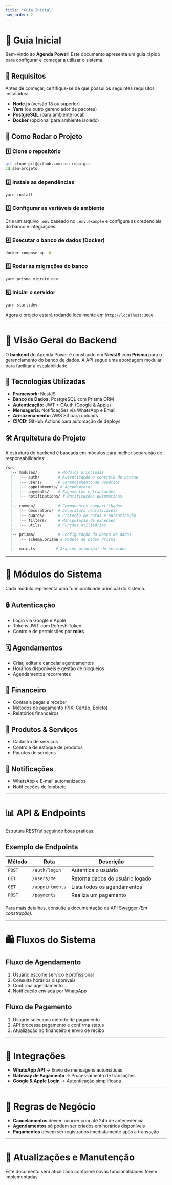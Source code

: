 ```yaml
---
title: "Guia Inicial"
nav_order: 2
---
```


# 🏁 Guia Inicial

Bem-vindo ao **Agenda Power**! Este documento apresenta um guia rápido para configurar e começar a utilizar o sistema.

## 📝 Requisitos

Antes de começar, certifique-se de que possui os seguintes requisitos instalados:

- **Node.js** (versão 18 ou superior)
- **Yarn** (ou outro gerenciador de pacotes)
- **PostgreSQL** (para ambiente local)
- **Docker** (opcional para ambiente isolado)

## 📌 Como Rodar o Projeto

### 1️⃣ **Clone o repositório**

```bash
git clone git@github.com:seu-repo.git
cd seu-projeto
```

### 2️⃣ **Instale as dependências**

```bash
yarn install
```

### 3️⃣ **Configurar as variáveis de ambiente**

Crie um arquivo `.env` baseado no `.env.example` e configure as credenciais do banco e integrações.

### 4️⃣ **Executar o banco de dados (Docker)**

```bash
docker-compose up -d
```

### 5️⃣ **Rodar as migrações do banco**

```bash
yarn prisma migrate dev
```

### 6️⃣ **Iniciar o servidor**

```bash
yarn start:dev
```

Agora o projeto estará rodando localmente em `http://localhost:3000`.

---

# 📂 Visão Geral do Backend

O **backend** do Agenda Power é construído em **NestJS** com **Prisma** para o gerenciamento do banco de dados. A API segue uma abordagem modular para facilitar a escalabilidade.

## 🚀 Tecnologias Utilizadas

- **Framework:** NestJS
- **Banco de Dados:** PostgreSQL com Prisma ORM
- **Autenticação:** JWT + OAuth (Google & Apple)
- **Mensageria:** Notificações via WhatsApp e Email
- **Armazenamento:** AWS S3 para uploads
- **CI/CD:** GitHub Actions para automação de deploys

## 🛠️ Arquitetura do Projeto

A estrutura do backend é baseada em módulos para melhor separação de responsabilidades:

```bash
/src
  |-- modules/         # Módulos principais
  |   |-- auth/        # Autenticação e controle de acesso
  |   |-- users/       # Gerenciamento de usuários
  |   |-- appointments/ # Agendamentos
  |   |-- payments/    # Pagamentos e transações
  |   |-- notifications/ # Notificações automáticas
  |
  |-- common/          # Componentes compartilhados
  |   |-- decorators/  # Decorators reutilizáveis
  |   |-- guards/      # Proteção de rotas e autenticação
  |   |-- filters/     # Manipulação de exceções
  |   |-- utils/       # Funções utilitárias
  |
  |-- prisma/          # Configuração do banco de dados
  |   |-- schema.prisma # Modelo de dados Prisma
  |
  |-- main.ts         # Arquivo principal do servidor
```

---

# 🏢 Módulos do Sistema

Cada módulo representa uma funcionalidade principal do sistema.

## 🔒 **Autenticação**

- Login via Google e Apple
- Tokens JWT com Refresh Token
- Controle de permissões por **roles**

## 🗓 **Agendamentos**

- Criar, editar e cancelar agendamentos
- Horários disponíveis e gestão de bloqueios
- Agendamentos recorrentes

## 💸 **Financeiro**

- Contas a pagar e receber
- Métodos de pagamento (PIX, Cartão, Boleto)
- Relatórios financeiros

## 💼 **Produtos & Serviços**

- Cadastro de serviços
- Controle de estoque de produtos
- Pacotes de serviços

## 📢 **Notificações**

- WhatsApp e E-mail automatizados
- Notificações de lembrete

---

# 📊 API & Endpoints

Estrutura RESTful seguindo boas práticas.

## **Exemplo de Endpoints**

| Método | Rota            | Descrição                       |
| ------ | --------------- | ------------------------------- |
| `POST` | `/auth/login`   | Autentica o usuário             |
| `GET`  | `/users/me`     | Retorna dados do usuário logado |
| `GET`  | `/appointments` | Lista todos os agendamentos     |
| `POST` | `/payments`     | Realiza um pagamento            |

Para mais detalhes, consulte a documentação da API [Swagger](backend/swagger.md) _(Em construção)_.

---

# 🛍️ Fluxos do Sistema

## **Fluxo de Agendamento**

1. Usuário escolhe serviço e profissional
2. Consulta horários disponíveis
3. Confirma agendamento
4. Notificação enviada por WhatsApp

## **Fluxo de Pagamento**

1. Usuário seleciona método de pagamento
2. API processa pagamento e confirma status
3. Atualização no financeiro e envio de recibo

---

# 🔗 Integrações

- **WhatsApp API** → Envio de mensagens automáticas
- **Gateway de Pagamento** → Processamento de transações
- **Google & Apple Login** → Autenticação simplificada

---

# 📜 Regras de Negócio

- **Cancelamentos** devem ocorrer com até 24h de antecedência
- **Agendamentos** só podem ser criados em horários disponíveis
- **Pagamentos** devem ser registrados imediatamente após a transação

---

# 🎯 Atualizações e Manutenção

Este documento será atualizado conforme novas funcionalidades forem implementadas.
